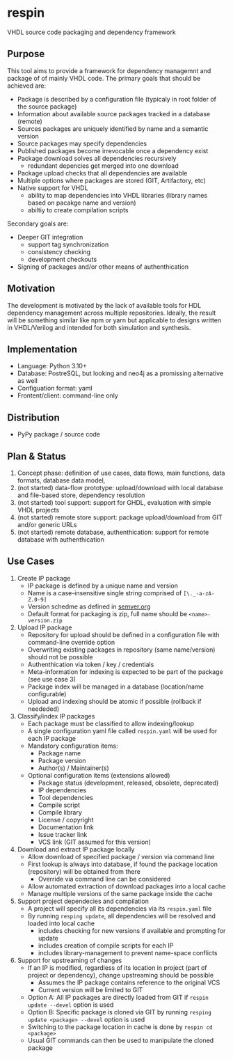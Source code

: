 # respin
VHDL source code packaging and dependency framework

## Purpose
This tool aims to provide a framework for dependency managemnt and package of of mainly VHDL code.
The primary goals that should be achieved are:
- Package is described by a configuration file (typicaly in root folder of the source package)
- Information about available source packages tracked in a database (remote)
- Sources packages are uniquely identified by name and a semantic version
- Source packages may specify dependencies
- Published packages become irrevocable once a dependency exist
- Package download solves all dependencies recursively
  - redundant depencies get merged into one download
- Package upload checks that all dependencies are available
- Multiple options where packages are stored (GIT, Artifactory, etc)
- Native support for VHDL
  - ability to map dependencies into VHDL libraries (library names based on pacakge name and version)
  - abiltiy to create compilation scripts

Secondary goals are:
- Deeper GIT integration
  - support tag synchronization
  - consistency checking
  - development checkouts
- Signing of packages and/or other means of authenthication

## Motivation
The development is motivated by the lack of available tools for HDL dependency management across multiple repositories.
Ideally, the result will be something similar like npm or yarn but applicable to designs written in VHDL/Verilog and
intended for both simulation and synthesis.

## Implementation
- Language: Python 3.10+
- Database: PostreSQL, but looking and neo4j as a promissing alternative as well
- Configuation format: yaml
- Frontent/client: command-line only

## Distribution
- PyPy package / source code

## Plan & Status
1. Concept phase: definition of use cases, data flows, main functions, data formats, database data model,
2. (not started) data-flow prototype: upload/download with local database and file-based store, dependency resolution
3. (not started) tool support: support for GHDL, evaluation with simple VHDL projects
4. (not started) remote store support: package upload/download from GIT and/or generic URLs
5. (not started) remote database, authenthication: support for remote database with authenthication

## Use Cases
1. Create IP package
   * IP package is defined by a unique name and version
   * Name is a case-insensitive single string comprised of `[\._-a-zA-Z.0-9]`
   * Version schedme as defined in [semver.org](https://semver.org/)
   * Default format for packaging is zip, full name should be `<name>-version.zip`
2. Upload IP package
   * Repository for upload should be defined in a configuration file with command-line override option
   * Overwriting existing packages in repository (same name/version) should not be possible
   * Authenthication via token / key / credentials
   * Meta-information for indexing is expected to be part of the package (see use case 3)
   * Package index will be managed in a database (location/name configurable)
   * Upload and indexing should be atomic if possible (rollback if neededed)
3. Classify/index IP packages
   * Each package must be classified to allow indexing/lookup
   * A single configuration yaml file called `respin.yaml` will be used for each IP package
   * Mandatory configuration items:
     * Package name
     * Package version
     * Author(s) / Maintainer(s)
   * Optional configuration items (extensions allowed)
     * Package status (development, released, obsolete, deprecated)
     * IP dependencies
     * Tool dependencies
     * Compile script
     * Compile library
     * License / copyright
     * Documentation link
     * Issue tracker link
     * VCS link (GIT assumed for this version)
4. Download and extract IP package locally
   * Allow download of specified package / version via command line
   * First lookup is always into database, if found the package location (repository) will be obtained from there
       * Override via command line can be considered
   * Allow automated extraction of download packages into a local cache
   * Manage multiple versions of the same package inside the cache
5. Support project dependecies and compilation
   * A project will specify all its dependencies via its `respin.yaml` file
   * By running `resping update`, all dependencies will be resolved and loaded into local cache
      * includes checking for new versions if available and prompting for update
      * includes creation of compile scripts for each IP
      * includes library-management to prevent name-space conflicts
6. Support for upstreaming of changes
   * If an IP is modified, regardless of its location in project (part of project or dependency), change upstreaming should be possible
       * Assumes the IP package contains reference to the original VCS
       * Current version will be limited to GIT
   * Option A: All IP packages are directly loaded from GIT if `respin update --devel` option is used
   * Option B: Specific package is cloned via GIT by running `resping update <package> --devel` option is used
   * Switching to the package location in cache is done by `respin cd <package>`
   * Usual GIT commands can then be used to manipulate the cloned package